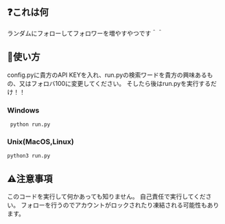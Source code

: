 ## ❓これは何

ランダムにフォローしてフォロワーを増やすやつです＾＾

## 🚀使い方

config.pyに貴方のAPI KEYを入れ、run.pyの検索ワードを貴方の興味あるもの、又はフォロバ100に変更してください。
そしたら後はrun.pyを実行するだけ！！

### Windows

```
 python run.py 
```

### Unix(MacOS,Linux)

```
python3 run.py
```

## ⚠注意事項
このコードを実行して何かあっても知りません。
自己責任で実行してください。
フォローを行うのでアカウントがロックされたり凍結される可能性もあります。
